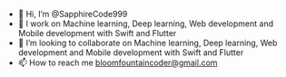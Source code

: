 - 👋 Hi, I’m @SapphireCode999
- 👀 I work on Machine learning, Deep learning, Web development and Mobile development with Swift and Flutter
- 💞️ I’m looking to collaborate on Machine learning, Deep learning, Web development and Mobile development with Swift and Flutter
- 📫 How to reach me bloomfountaincoder@gmail.com

<!---
SapphireCode999/SapphireCode999 is a ✨ special ✨ repository because its `README.md` (this file) appears on your GitHub profile.
You can click the Preview link to take a look at your changes.
--->
